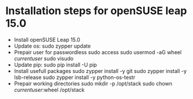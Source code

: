 # Installation steps for openSUSE leap 15.0
  - Install openSUSE Leap 15.0
  - Update os:
      sudo zypper update
  - Prepair user for passwordless sudo access
      sudo usermod -aG wheel _currentuser_
      sudo visudo
  - Update pip: 
      sudo pip install -U pip
  - Install usefull packages
      sudo zypper install -y git
      sudo zypper install -y lsb-release
      sudo zypper install -y python-os-testr
  - Prepair working directories
      sudo mkdir -p /opt/stack
      sudo chown _currentuser_:wheel /opt/stack
      
      
